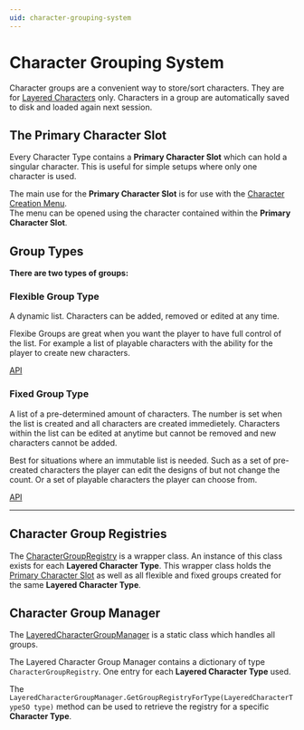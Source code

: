 ```yaml
---
uid: character-grouping-system
---
```

[EnableMenu_PrimaryCharacterSlot]: xref:BlazerTech.CharacterManagement.CharacterCreator.CharacterCreationMenuManager#BlazerTech_CharacterManagement_CharacterCreator_CharacterCreationMenuManager_EnableMenu_PrimaryCharacterSlot_BlazerTech_CharacterManagement_Characters_LayeredCharacterTypeSO_System_Boolean_

# Character Grouping System

Character groups are a convenient way to store/sort characters. They are for [Layered Characters](xref:layered-character-type) only.
Characters in a group are automatically saved to disk and loaded again next session.

## The Primary Character Slot

Every Character Type contains a **Primary Character Slot** which can hold a singular character. This is useful for simple setups where only one character is used.  

The main use for the **Primary Character Slot** is for use with the [Character Creation Menu](xref:character-creator-overview).  
The menu can be opened using the character contained within the **Primary Character Slot**.

## Group Types

**There are two types of groups:** 

### Flexible Group Type

A dynamic list. Characters can be added, removed or edited at any time.

Flexibe Groups are great when you want the player to have full control of the list. 
For example a list of playable characters with the ability for the player to create new characters.

[API](xref:BlazerTech.CharacterManagement.Characters.FlexibleCharacterGroup)
### Fixed Group Type

A list of a pre-determined amount of characters. The number is set when the list is created and all characters are created immedietely. Characters within the list can be edited at anytime but cannot be removed and new characters cannot be added.

Best for situations where an immutable list is needed. Such as a set of pre-created characters the player can edit the designs of but not change the count. Or a set of playable characters the player can choose from.

[API](xref:BlazerTech.CharacterManagement.Characters.FixedCharacterGroup)

---
## Character Group Registries
The [CharacterGroupRegistry](xref:BlazerTech.CharacterManagement.Characters.CharacterGroupRegistry) is a wrapper class. An instance of this class exists for each **Layered Character Type**.
This wrapper class holds the [Primary Character Slot](#the-primary-character-slot) as well as all flexible and fixed groups created for the same **Layered Character Type**.

## Character Group Manager

The [LayeredCharacterGroupManager](xref:BlazerTech.CharacterManagement.Characters.LayeredCharacterGroupManager) is a static class which handles all groups.

The Layered Character Group Manager contains a dictionary of type `CharacterGroupRegistry`. One entry for each **Layered Character Type** used.

The `LayeredCharacterGroupManager.GetGroupRegistryForType(LayeredCharacterTypeSO type)` method can be used to retrieve the registry for a specific **Character Type**.